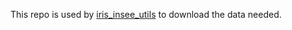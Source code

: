 This repo is used by [iris_insee_utils](https://github.com/adrienpacifico/iris_insee_utils) to download the data needed.